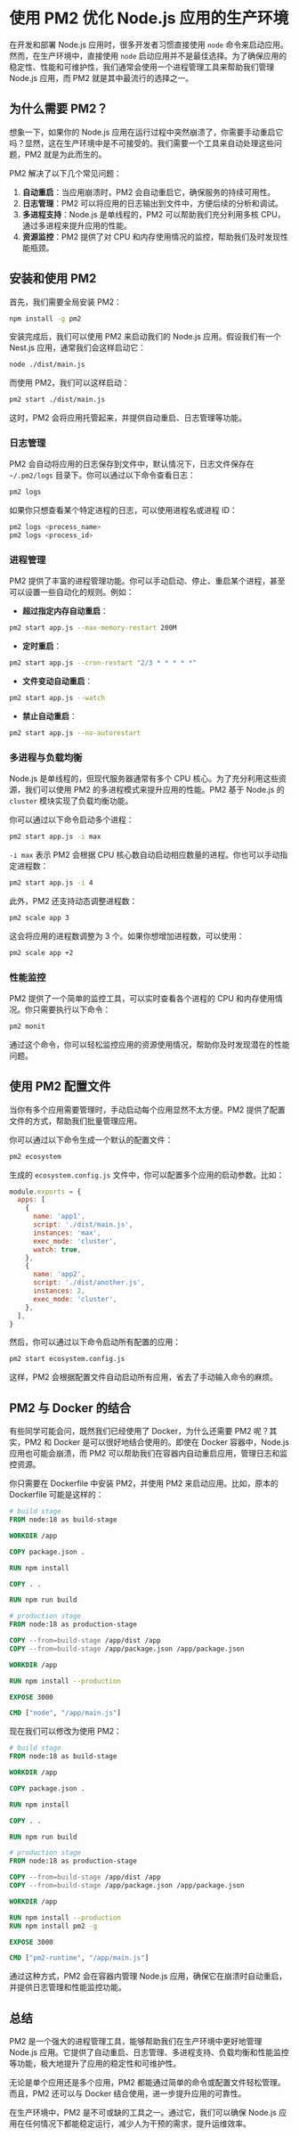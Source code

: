 # 使用 PM2 优化 Node.js 应用的生产环境

在开发和部署 Node.js 应用时，很多开发者习惯直接使用 `node` 命令来启动应用。然而，在生产环境中，直接使用 `node` 启动应用并不是最佳选择。为了确保应用的稳定性、性能和可维护性，我们通常会使用一个进程管理工具来帮助我们管理 Node.js 应用，而 PM2 就是其中最流行的选择之一。

## 为什么需要 PM2？

想象一下，如果你的 Node.js 应用在运行过程中突然崩溃了，你需要手动重启它吗？显然，这在生产环境中是不可接受的。我们需要一个工具来自动处理这些问题，PM2 就是为此而生的。

PM2 解决了以下几个常见问题：

1. **自动重启**：当应用崩溃时，PM2 会自动重启它，确保服务的持续可用性。
2. **日志管理**：PM2 可以将应用的日志输出到文件中，方便后续的分析和调试。
3. **多进程支持**：Node.js 是单线程的，PM2 可以帮助我们充分利用多核 CPU，通过多进程来提升应用的性能。
4. **资源监控**：PM2 提供了对 CPU 和内存使用情况的监控，帮助我们及时发现性能瓶颈。

## 安装和使用 PM2

首先，我们需要全局安装 PM2：

```bash
npm install -g pm2
```

安装完成后，我们可以使用 PM2 来启动我们的 Node.js 应用。假设我们有一个 Nest.js 应用，通常我们会这样启动它：

```bash
node ./dist/main.js
```

而使用 PM2，我们可以这样启动：

```bash
pm2 start ./dist/main.js
```

这时，PM2 会将应用托管起来，并提供自动重启、日志管理等功能。

### 日志管理

PM2 会自动将应用的日志保存到文件中，默认情况下，日志文件保存在 `~/.pm2/logs` 目录下。你可以通过以下命令查看日志：

```bash
pm2 logs
```

如果你只想查看某个特定进程的日志，可以使用进程名或进程 ID：

```bash
pm2 logs <process_name>
pm2 logs <process_id>
```

### 进程管理

PM2 提供了丰富的进程管理功能。你可以手动启动、停止、重启某个进程，甚至可以设置一些自动化的规则。例如：

- **超过指定内存自动重启**：

```bash
pm2 start app.js --max-memory-restart 200M
```

- **定时重启**：

```bash
pm2 start app.js --cron-restart "2/3 * * * * *"
```

- **文件变动自动重启**：

```bash
pm2 start app.js --watch
```

- **禁止自动重启**：

```bash
pm2 start app.js --no-autorestart
```

### 多进程与负载均衡

Node.js 是单线程的，但现代服务器通常有多个 CPU 核心。为了充分利用这些资源，我们可以使用 PM2 的多进程模式来提升应用的性能。PM2 基于 Node.js 的 `cluster` 模块实现了负载均衡功能。

你可以通过以下命令启动多个进程：

```bash
pm2 start app.js -i max
```

`-i max` 表示 PM2 会根据 CPU 核心数自动启动相应数量的进程。你也可以手动指定进程数：

```bash
pm2 start app.js -i 4
```

此外，PM2 还支持动态调整进程数：

```bash
pm2 scale app 3
```

这会将应用的进程数调整为 3 个。如果你想增加进程数，可以使用：

```bash
pm2 scale app +2
```

### 性能监控

PM2 提供了一个简单的监控工具，可以实时查看各个进程的 CPU 和内存使用情况。你只需要执行以下命令：

```bash
pm2 monit
```

通过这个命令，你可以轻松监控应用的资源使用情况，帮助你及时发现潜在的性能问题。

## 使用 PM2 配置文件

当你有多个应用需要管理时，手动启动每个应用显然不太方便。PM2 提供了配置文件的方式，帮助我们批量管理应用。

你可以通过以下命令生成一个默认的配置文件：

```bash
pm2 ecosystem
```

生成的 `ecosystem.config.js` 文件中，你可以配置多个应用的启动参数。比如：

```javascript
module.exports = {
  apps: [
    {
      name: 'app1',
      script: './dist/main.js',
      instances: 'max',
      exec_mode: 'cluster',
      watch: true,
    },
    {
      name: 'app2',
      script: './dist/another.js',
      instances: 2,
      exec_mode: 'cluster',
    },
  ],
}
```

然后，你可以通过以下命令启动所有配置的应用：

```bash
pm2 start ecosystem.config.js
```

这样，PM2 会根据配置文件自动启动所有应用，省去了手动输入命令的麻烦。

## PM2 与 Docker 的结合

有些同学可能会问，既然我们已经使用了 Docker，为什么还需要 PM2 呢？其实，PM2 和 Docker 是可以很好地结合使用的。即使在 Docker 容器中，Node.js 应用也可能会崩溃，而 PM2 可以帮助我们在容器内自动重启应用，管理日志和监控资源。

你只需要在 Dockerfile 中安装 PM2，并使用 PM2 来启动应用。比如，原本的 Dockerfile 可能是这样的：

```dockerfile
# build stage
FROM node:18 as build-stage

WORKDIR /app

COPY package.json .

RUN npm install

COPY . .

RUN npm run build

# production stage
FROM node:18 as production-stage

COPY --from=build-stage /app/dist /app
COPY --from=build-stage /app/package.json /app/package.json

WORKDIR /app

RUN npm install --production

EXPOSE 3000

CMD ["node", "/app/main.js"]
```

现在我们可以修改为使用 PM2：

```dockerfile
# build stage
FROM node:18 as build-stage

WORKDIR /app

COPY package.json .

RUN npm install

COPY . .

RUN npm run build

# production stage
FROM node:18 as production-stage

COPY --from=build-stage /app/dist /app
COPY --from=build-stage /app/package.json /app/package.json

WORKDIR /app

RUN npm install --production
RUN npm install pm2 -g

EXPOSE 3000

CMD ["pm2-runtime", "/app/main.js"]
```

通过这种方式，PM2 会在容器内管理 Node.js 应用，确保它在崩溃时自动重启，并提供日志管理和性能监控功能。

## 总结

PM2 是一个强大的进程管理工具，能够帮助我们在生产环境中更好地管理 Node.js 应用。它提供了自动重启、日志管理、多进程支持、负载均衡和性能监控等功能，极大地提升了应用的稳定性和可维护性。

无论是单个应用还是多个应用，PM2 都能通过简单的命令或配置文件轻松管理。而且，PM2 还可以与 Docker 结合使用，进一步提升应用的可靠性。

在生产环境中，PM2 是不可或缺的工具之一。通过它，我们可以确保 Node.js 应用在任何情况下都能稳定运行，减少人为干预的需求，提升运维效率。
